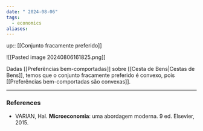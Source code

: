 ```yaml
---
date: " 2024-08-06"
tags:
  - economics
aliases:
---
```


up:: [[Conjunto fracamente preferido]]

![[Pasted image 20240806161825.png]]

Dadas [[Preferências bem-comportadas]] sobre [[Cesta de Bens|Cestas de Bens]], temos que o conjunto fracamente preferido é convexo, pois [[Preferências bem-comportadas são convexas]].

---
### References
- VARIAN, Hal. **Microeconomia**: uma abordagem moderna. 9 ed. Elsevier, 2015.